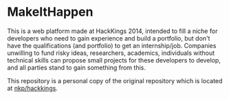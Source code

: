 MakeItHappen
=========

This is a web platform made at HackKings 2014, intended to fill a niche for developers who need to gain experience and build a portfolio, but don't have the qualifications (and portfolio) to get an internship/job. Companies unwilling to fund risky ideas, researchers, academics, individuals without technical skills can propose small projects for these developers to develop, and all parties stand to gain something from this.

This repository is a personal copy of the original repository which is located at [nkp/hackkings](https://github.com/nkp/hackkings).
